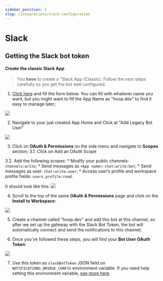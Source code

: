 ```yaml
---
sidebar_position: 2
slug: /integrations/slack-configuration
---
```


# Slack

## Getting the Slack bot token

#### Create the classic Slack App

> You **have** to create a "Slack App (Classic). Follow the next steps carefully so you get the bot well configured.

1. <a href="https://api.slack.com/apps?new_classic_app=1" target="_blank">Click here</a> and fill the form below. You can fill with whatever name you want, but you might want to fill the App Name as "hoop.dev" to find it easy to manage later;

  <img src="https://user-images.githubusercontent.com/22248748/119397031-9f1b7500-bca3-11eb-9eaa-cc2418adb9db.png" />

2. Navigate to your just created App Home and Click at "Add Legacy Bot User"
  <img src="https://user-images.githubusercontent.com/22248748/119397034-9fb40b80-bca3-11eb-8187-df62925c24f1.png" />

3. Click on **OAuth & Permissions** on the side menu and navigate to **Scopes** section;
  3.1. Click on Add an OAuth Scope

  3.2. Add the following scopes:
    * Modify your public channels: `channels:write`;
    * Send messages as `<App name>`: `chat:write:bot`;
    * Send messages as user: `chat:write:user`;
    * Access user’s profile and workspace profile fields: `users.profile:read`.

  It should look like this:
  <img src="https://user-images.githubusercontent.com/22248748/119397039-a17dcf00-bca3-11eb-9bf4-25cd24f96aaf.png" />

4. Scroll to the top of the same **OAuth & Permissions** page and click on the **Install to Workspace**:
  <img src="https://user-images.githubusercontent.com/22248748/119397036-a04ca200-bca3-11eb-99a8-545d74effde0.png" />
  
5. Create a channel called "hoop.dev" and add this bot at this channel, so after we set up the gateway with the Slack Bot Token, the bot will automatically connect and send the notifications to this channel;

6. Once you've followed these steps, you will find your **Bot User OAuth Token**:
  <img src="https://user-images.githubusercontent.com/22248748/119397029-9f1b7500-bca3-11eb-9faa-0978a0b280e8.png" />

7. Use this token as `slackBotToken` JSON field on `NOTIFICATIONS_BRIDGE_CONFIG` environment variable. If you need help setting this environment variable, [see more here](/docs/integrations/introduction).


